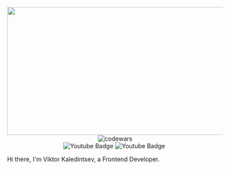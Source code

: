 <div id="header" align="center">
   <img src="https://mir-s3-cdn-cf.behance.net/project_modules/max_1200/4ff07986208593.5d9a654e92f36.gif" width="900" height="300/>
</div>
<br>
<div id="codewars" align="center" margin-top="30px">
<img src="https://www.codewars.com/users/Zit8/badges/small" alt="codewars"/>
</div>
<div id="badges" align="center">
  <img src="https://img.shields.io/badge/TG-white?style=for-the-badge&logo=telegram&logoColor=black" alt="Youtube Badge"/>
  <img src="https://img.shields.io/badge/VK-white?style=for-the-badge&logo=vk&logoColor=black" alt="Youtube Badge"/>
  <img src="https://komarev.com/ghpvc/?Zit8=your-github-username&style=flat-square&color=blue" alt=""/>
</div>


Hi there, I'm Viktor Kaledintsev, a Frontend Developer.




